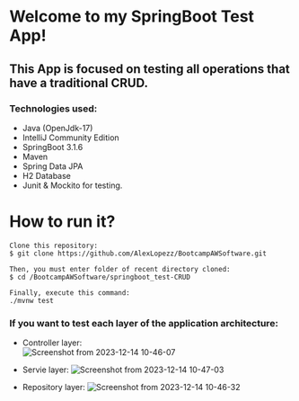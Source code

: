 # Welcome to my SpringBoot Test App!
## This App is focused on testing all operations that have a traditional CRUD.

### Technologies used: 
 * Java (OpenJdk-17)
 * IntelliJ Community Edition
 * SpringBoot 3.1.6
 * Maven
 * Spring Data JPA
 * H2 Database
 * Junit & Mockito for testing.


# How to run it? 
    Clone this repository:  
    $ git clone https://github.com/AlexLopezz/BootcampAWSoftware.git
    
    Then, you must enter folder of recent directory cloned:
    $ cd /BootcampAWSoftware/springboot_test-CRUD

    Finally, execute this command: 
    ./mvnw test

### If you want to test each layer of the application architecture: 

* Controller layer:  
![Screenshot from 2023-12-14 10-46-07](https://github.com/AlexLopezz/BootcampAWSoftware/assets/90531107/4a480522-16df-4d49-befc-bc4b0ce613d2)

* Servie layer:
![Screenshot from 2023-12-14 10-47-03](https://github.com/AlexLopezz/BootcampAWSoftware/assets/90531107/677c8a44-6179-4217-931c-3eb5e8eaf6f0)

* Repository layer:
![Screenshot from 2023-12-14 10-46-32](https://github.com/AlexLopezz/BootcampAWSoftware/assets/90531107/9ea98d58-9949-473e-ac4a-b552aadb7936)
